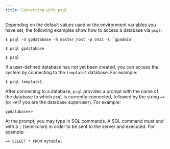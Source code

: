 ```yaml
---
title: Connecting with psql
---
```


Depending on the default values used or the environment variables you have set, the following examples show how to access a database via `psql`:

```
$ psql -d gpdatabase -h master_host -p 5432 -U `gpadmin`
```

```
$ psql gpdatabase
```

```
$ psql
```

If a user-defined database has not yet been created, you can access the system by connecting to the `template1` database. For example:

```
$ psql template1
```

After connecting to a database, `psql` provides a prompt with the name of the database to which `psql` is currently connected, followed by the string `=>` \(or `=#` if you are the database superuser\). For example:

```
gpdatabase=>
```

At the prompt, you may type in SQL commands. A SQL command must end with a `;` \(semicolon\) in order to be sent to the server and executed. For example:

```
=> SELECT * FROM mytable;
```
